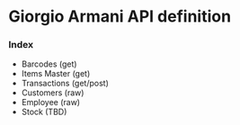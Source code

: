 # Giorgio Armani API definition

### Index
- Barcodes (get)
- Items Master (get)
- Transactions (get/post)
- Customers (raw)
- Employee (raw)
- Stock (TBD)
